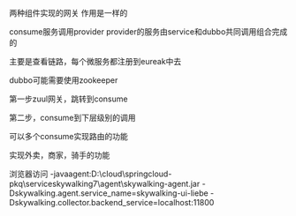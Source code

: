 两种组件实现的网关
作用是一样的

consume服务调用provider
provider的服务由service和dubbo共同调用组合完成的

主要是查看链路，每个微服务都注册到eureak中去

dubbo可能需要使用zookeeper

第一步zuul网关，跳转到consume



第二步，consume到下层级别的调用


可以多个consume实现路由的功能

实现外卖，商家，骑手的功能


浏览器访问
-javaagent:D:\cloud\springcloud-pkq\serviceskywalking7\agent\skywalking-agent.jar -Dskywalking.agent.service_name=skywalking-ui-liebe -Dskywalking.collector.backend_service=localhost:11800